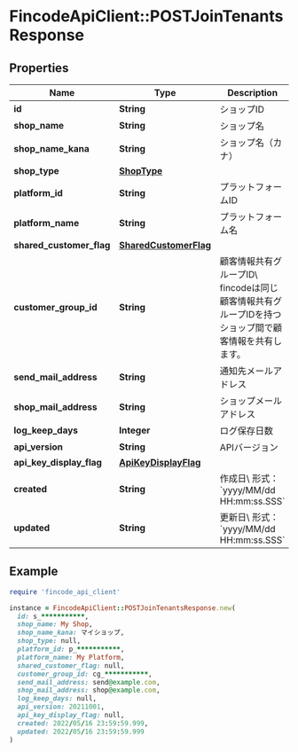# FincodeApiClient::POSTJoinTenantsResponse

## Properties

| Name | Type | Description | Notes |
| ---- | ---- | ----------- | ----- |
| **id** | **String** | ショップID  | [optional] |
| **shop_name** | **String** | ショップ名  | [optional] |
| **shop_name_kana** | **String** | ショップ名（カナ）  | [optional] |
| **shop_type** | [**ShopType**](ShopType.md) |  | [optional] |
| **platform_id** | **String** | プラットフォームID  | [optional] |
| **platform_name** | **String** | プラットフォーム名  | [optional] |
| **shared_customer_flag** | [**SharedCustomerFlag**](SharedCustomerFlag.md) |  | [optional] |
| **customer_group_id** | **String** | 顧客情報共有グループID\\ fincodeは同じ顧客情報共有グループIDを持つショップ間で顧客情報を共有します。  | [optional] |
| **send_mail_address** | **String** | 通知先メールアドレス  | [optional] |
| **shop_mail_address** | **String** | ショップメールアドレス  | [optional] |
| **log_keep_days** | **Integer** | ログ保存日数  | [optional] |
| **api_version** | **String** | APIバージョン  | [optional] |
| **api_key_display_flag** | [**ApiKeyDisplayFlag**](ApiKeyDisplayFlag.md) |  | [optional] |
| **created** | **String** | 作成日\\ 形式：&#x60;yyyy/MM/dd HH:mm:ss.SSS&#x60;  | [optional] |
| **updated** | **String** | 更新日\\ 形式：&#x60;yyyy/MM/dd HH:mm:ss.SSS&#x60;  | [optional] |

## Example

```ruby
require 'fincode_api_client'

instance = FincodeApiClient::POSTJoinTenantsResponse.new(
  id: s_***********,
  shop_name: My Shop,
  shop_name_kana: マイショップ,
  shop_type: null,
  platform_id: p_***********,
  platform_name: My Platform,
  shared_customer_flag: null,
  customer_group_id: cg_***********,
  send_mail_address: send@example.com,
  shop_mail_address: shop@example.com,
  log_keep_days: null,
  api_version: 20211001,
  api_key_display_flag: null,
  created: 2022/05/16 23:59:59.999,
  updated: 2022/05/16 23:59:59.999
)
```

